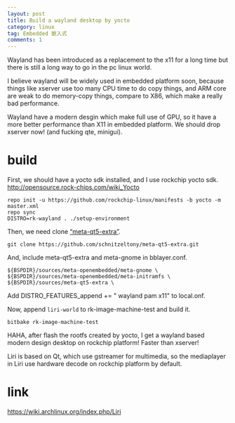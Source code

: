 ```yaml
---
layout: post
title: Build a wayland desktop by yocto
category: linux
tag: Embedded 嵌入式
comments: 1
---
```


Wayland has been introduced as a replacement to the x11 for a long time but there is still a long way
to go in the pc linux world.

I believe wayland will be widely used in embedded platform soon, because things like xserver use too many CPU time to do copy things, and ARM core are weak to do memory-copy things, compare to X86, which make a really bad performance.  

Wayland have a modern desgin which make full use of GPU, so it have a more better performance than X11 in embedded platform.
We should drop xserver now! (and fucking qte, minigui).

# build

First, we should have a yocto sdk installed, and I use rockchip yocto sdk.  
http://opensource.rock-chips.com/wiki_Yocto

	repo init -u https://github.com/rockchip-linux/manifests -b yocto -m master.xml
	repo sync
	DISTRO=rk-wayland . ./setup-environment

Then, we need clone [“meta-qt5-extra”](https://layers.openembedded.org/layerindex/branch/master/layer/meta-qt5-extra/).

	git clone https://github.com/schnitzeltony/meta-qt5-extra.git

And, include meta-qt5-extra and meta-gnome in bblayer.conf.

	${BSPDIR}/sources/meta-openembedded/meta-gnome \
	${BSPDIR}/sources/meta-openembedded/meta-initramfs \
    ${BSPDIR}/sources/meta-qt5-extra \

Add DISTRO_FEATURES_append += " wayland pam x11" to local.onf.

Now, append `liri-world` to rk-image-machine-test and build it.

 	bitbake rk-image-machine-test

HAHA, after flash the rootfs created by yocto, I get a wayland based modern design desktop on rockchip platform!
Faster than xserver!



Liri is based on Qt, which use gstreamer for multimedia, so the mediaplayer in Liri use hardware decode on rockchip platform by default.



# link

https://wiki.archlinux.org/index.php/Liri  
